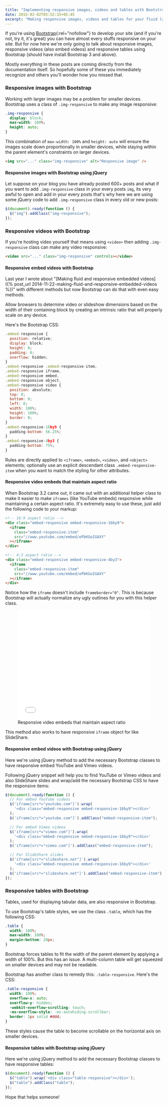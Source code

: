 ```yaml
---
title: "Implementing responsive images, videos and tables with Bootstrap"
date: 2015-02-02T05:52:33+05:45
excerpt: "Making responsive images, videos and tables for your fluid layout using Bootstrap CSS."
---
```


If you're using [Bootstrap](http://getbootstrap.com/){:rel="nofollow"} to develop your site (and if you're not, try it, it's great) you can have almost every stuffs responsive on your site. But for now here we're only going to talk about responsive images, responsive videos (also embed videos) and responsive tables using Bootstrap (should have install Bootstrap 3 and above).

Mostly everything in these posts are coming directly from the documentation itself. So hopefully some of these you immediately recognize and others you'll wonder how you missed that.

### Responsive images with Bootstrap

Working with larger images may be a problem for smaller devices. Bootstrap uses a class of `.img-responsive` to make any image responsive:

```css
.img-responsive {
  display: block;
  max-width: 100%;
  height: auto;
}
```

This combination of `max-width: 100%` and `height: auto` will ensure the images scale down proportionally in smaller devices, while staying within the parent element's constraints on larger devices.

```html
<img src="..." class="img-responsive" alt="Responsive image" />
```

#### Responsive images with Bootstrap using jQuery

Let suppose on your blog you have already posted 600+ posts and what if you want to add `.img-responsive` class in your every posts `img`, its very awful to open and add in your every posts that's why here we are using some jQuery code to add `.img-responsive` class in every old or new posts:

```js
$(document).ready(function () {
  $("img").addClass("img-responsive");
});
```

### Responsive videos with Bootstrap

If you're hosting video yourself that means using `<video>` then adding `.img-responsive` class can make any video responsive:

```html
<video src="..." class="img-responsive" controls></video>
```

#### Responsive embed videos with Bootstrap

Last year I wrote about "[Making fluid and responsive embedded videos]({% post_url 2014-11-22-making-fluid-and-responsive-embedded-videos %})" with different methods but now Bootstrap can do that with even easy methods.

Allow browsers to determine video or slideshow dimensions based on the width of their containing block by creating an intrinsic ratio that will properly scale on any device.

Here's the Bootstrap CSS:

```js
.embed-responsive {
  position: relative;
  display: block;
  height: 0;
  padding: 0;
  overflow: hidden;
}
.embed-responsive .embed-responsive-item,
.embed-responsive iframe,
.embed-responsive embed,
.embed-responsive object,
.embed-responsive video {
  position: absolute;
  top: 0;
  bottom: 0;
  left: 0;
  width: 100%;
  height: 100%;
  border: 0;
}
.embed-responsive-16by9 {
  padding-bottom: 56.25%;
}
.embed-responsive-4by3 {
  padding-bottom: 75%;
}
```

Rules are directly applied to `<iframe>`, `<embed>`, `<video>`, and `<object>` elements; optionally use an explicit descendant class `.embed-responsive-item` when you want to match the styling for other attributes.

#### Responsive video embeds that maintain aspect ratio

When Bootstrap 3.2 came out, it came out with an additional helper class to make it easier to make `iframes` (like YouTube embeds) responsive while maintaining a certain aspect ratio. It's extremely easy to use these, just add the following code to your markup:

```html
<!-- 16:9 aspect ratio -->
<div class="embed-responsive embed-responsive-16by9">
  <iframe
    class="embed-responsive-item"
    src="//www.youtube.com/embed/ePbKGoIGAXY"
  ></iframe>
</div>

<!-- 4:3 aspect ratio -->
<div class="embed-responsive embed-responsive-4by3">
  <iframe
    class="embed-responsive-item"
    src="//www.youtube.com/embed/ePbKGoIGAXY"
  ></iframe>
</div>
```

Notice how the `iframe` doesn't include `frameborder="0"`. This is because Bootstrap will actually normalize any ugly outlines for you with this helper class.

<figure>
  <iframe height='350' scrolling='no' src='//codepen.io/MilanAryal/embed/myByRw/' frameborder='no' allowtransparency='true' allowfullscreen='true' style='width: 100%;'>See the Pen <a href='http://codepen.io/MilanAryal/pen/myByRw/'>myByRw</a> by Milan Aryal (<a href='http://codepen.io/MilanAryal' rel='me'>@MilanAryal</a>) on <a href='http://codepen.io' rel='nofollow'>CodePen</a>.
  </iframe>
    <figcaption>Responsive video embeds that maintain aspect ratio</figcaption>
</figure>

This method also works to have responsive `iframe` object for like SlideShare.

#### Responsive embed videos with Bootstrap using jQuery

Here we're using jQuery method to add the necessary Bootstrap classes to have responsive embed YouTube and Vimeo videos.

Following jQuery snippet will help you to find YouTube or Vimeo videos and also SlideShare slides and wrap/add the necessary Bootstrap CSS to have the responsive items:

```js
$(document).ready(function () {
  // For embed YouTube videos
  $('iframe[src*="youtube.com"]').wrap(
    '<div class="embed-responsive embed-responsive-16by9"></div>'
  );
  $('iframe[src*="youtube.com"]').addClass("embed-responsive-item");

  // For embed Vimeo videos
  $('iframe[src*="vimeo.com"]').wrap(
    '<div class="embed-responsive embed-responsive-16by9"></div>'
  );
  $('iframe[src*="vimeo.com"]').addClass("embed-responsive-item");

  // For SlideShare slides
  $('iframe[src*="slideshare.net"]').wrap(
    '<div class="embed-responsive embed-responsive-16by9"></div>'
  );
  $('iframe[src*="slideshare.net"]').addClass("embed-responsive-item");
});
```

### Responsive tables with Bootstrap

Tables, used for displaying tabular data, are also responsive in Bootstrap.

To use Bootstrap's table styles, we use the class `.table`, which has the following CSS:

```css
.table {
  width: 100%;
  max-width: 100%;
  margin-bottom: 20px;
}
```

Bootstrap forces tables to fit the width of the parent element by applying a width of 100%. But this has an issue. A multi-column table will get squeezed on smaller devices and may not be readable.

Bootstrap has another class to remedy this: `.table-responsive`. Here's the CSS:

```css
.table-responsive {
  width: 100%;
  overflow-x: auto;
  overflow-y: hidden;
  -webkit-overflow-scrolling: touch;
  -ms-overflow-style: -ms-autohiding-scrollbar;
  border: 1px solid #ddd;
}
```

These styles cause the table to become scrollable on the horizontal axis on smaller devices.

#### Responsive tables with Bootstrap using jQuery

Here we're using jQuery method to add the necessary Bootstrap classes to have responsive tables:

```js
$(document).ready(function () {
  $("table").wrap('<div class="table-responsive"></div>');
  $("table").addClass("table");
});
```

Hope that helps someone!
